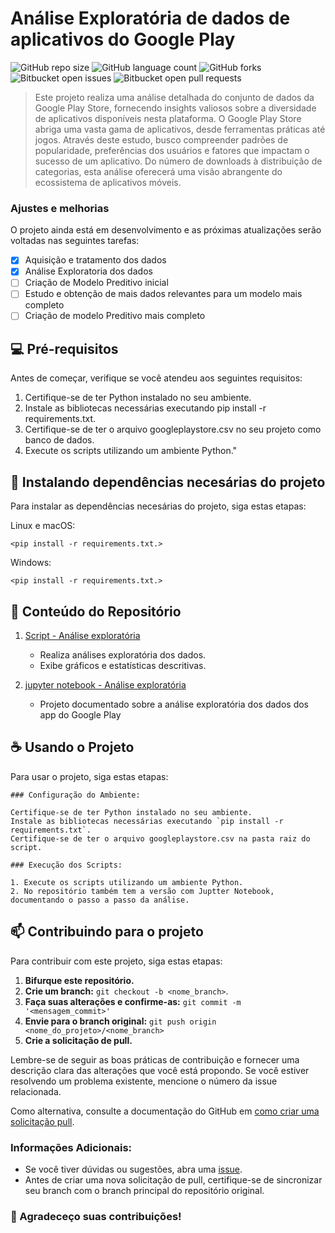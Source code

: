 # Análise Exploratória de dados de aplicativos do Google Play

![GitHub repo size](https://img.shields.io/github/repo-size/pragana12/aed_google_play?style=for-the-badge)
![GitHub language count](https://img.shields.io/github/languages/count/pragana12/aed_google_play?style=for-the-badge)
![GitHub forks](https://img.shields.io/github/forks/pragana12/aed_google_play?style=for-the-badge)
![Bitbucket open issues](https://img.shields.io/bitbucket/issues/pragana12/aed_google_play?style=for-the-badge)
![Bitbucket open pull requests](https://img.shields.io/bitbucket/pr-raw/pragana12/aed_google_play?style=for-the-badge)


> Este projeto realiza uma análise detalhada do conjunto de dados da Google Play Store, fornecendo insights valiosos sobre a diversidade de aplicativos disponíveis nesta plataforma. O Google Play Store abriga uma vasta gama de aplicativos, desde ferramentas práticas até jogos. Através deste estudo, busco compreender padrões de popularidade, preferências dos usuários e fatores que impactam o sucesso de um aplicativo. Do número de downloads à distribuição de categorias, esta análise oferecerá uma visão abrangente do ecossistema de aplicativos móveis.


### Ajustes e melhorias

O projeto ainda está em desenvolvimento e as próximas atualizações serão voltadas nas seguintes tarefas:

- [x] Aquisição e tratamento dos dados
- [x] Análise Exploratoria dos dados
- [ ] Criação de Modelo Preditivo inicial
- [ ] Estudo e obtenção de mais dados relevantes para um modelo mais completo
- [ ] Criação de modelo Preditivo mais completo

## 💻 Pré-requisitos

Antes de começar, verifique se você atendeu aos seguintes requisitos:

1. Certifique-se de ter Python instalado no seu ambiente.
2. Instale as bibliotecas necessárias executando pip install -r requirements.txt.
3. Certifique-se de ter o arquivo googleplaystore.csv no seu projeto como banco de dados.
4. Execute os scripts utilizando um ambiente Python."

## 🚀 Instalando dependências necesárias do projeto

Para instalar as dependências necesárias do projeto, siga estas etapas:

Linux e macOS:

```
<pip install -r requirements.txt.>
```

Windows:

```
<pip install -r requirements.txt.>
```

## 📂 Conteúdo do Repositório


1. [Script - Análise exploratória](scripts/aed_google_play.py)
   - Realiza análises exploratória dos dados.
   - Exibe gráficos e estatísticas descritivas.

2. [jupyter notebook - Análise exploratória](scripts/aed_google_play.ipynb)
   - Projeto documentado sobre a análise exploratória dos dados dos app do Google Play


## ☕ Usando o Projeto

Para usar o projeto, siga estas etapas:

```
### Configuração do Ambiente:

Certifique-se de ter Python instalado no seu ambiente.
Instale as bibliotecas necessárias executando `pip install -r requirements.txt`.
Certifique-se de ter o arquivo googleplaystore.csv na pasta raiz do script.

### Execução dos Scripts:

1. Execute os scripts utilizando um ambiente Python.
2. No repositório também tem a versão com Juptter Notebook, documentando o passo a passo da análise.

```


## 📫 Contribuindo para o projeto

Para contribuir com este projeto, siga estas etapas:

1. **Bifurque este repositório.**
2. **Crie um branch:** `git checkout -b <nome_branch>`.
3. **Faça suas alterações e confirme-as:** `git commit -m '<mensagem_commit>'`
4. **Envie para o branch original:** `git push origin <nome_do_projeto>/<nome_branch>`
5. **Crie a solicitação de pull.**

Lembre-se de seguir as boas práticas de contribuição e fornecer uma descrição clara das alterações que você está propondo. Se você estiver resolvendo um problema existente, mencione o número da issue relacionada.

Como alternativa, consulte a documentação do GitHub em [como criar uma solicitação pull](https://help.github.com/en/github/collaborating-with-issues-and-pull-requests/creating-a-pull-request).

### Informações Adicionais:

- Se você tiver dúvidas ou sugestões, abra uma [issue](https://github.com/pragana12/aed_google_play/issues).
- Antes de criar uma nova solicitação de pull, certifique-se de sincronizar seu branch com o branch principal do repositório original.

### 🤝 Agradeceço suas contribuições!




